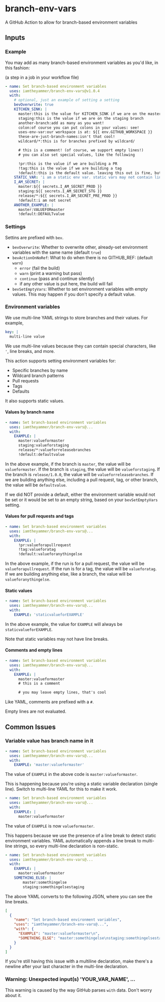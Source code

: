 # branch-env-vars

A GitHub Action to allow for branch-based environment variables

## Inputs

### Example

You may add as many branch-based environment variables as you'd like, in this fashion:

(a step in a job in your workflow file)

```yaml
- name: Set branch-based environment variables
  uses: iamtheyammer/branch-env-vars@v1.0.4
  with:
    # optional, just an example of setting a setting
    bevOverwrite: true
    KITCHEN_SINK: |
      master:this is the value for KITCHEN_SINK if we are on the master branch
      staging:this is the value if we are on the staging branch
      another-branch:add as many as you want!
      colon:of course you can put colons in your values: see!
      uses-env-var:our workspace is at: ${{ env.GITHUB_WORKSPACE }}
      these-are-just-branch-names:isn't that cool!
      wildcard/*:this is for branches prefixed by wildcard/

      # this is a comment! (of course, we support empty lines!)
      # you can also set special values, like the following

      !pr:this is the value if we are building a PR
      !tag:this is the value if we are building a tag
      !default:this is the default value. leaving this out is fine, but the variable might be empty. see bevSetEmptyVars.
    STATIC_VAR: 'i am a static env var. static vars may not contain line breaks.'
    I_AM_SECRET: |
      master:${{ secrets.I_AM_SECRET_PROD }}
      staging:${{ secrets.I_AM_SECRET_STG }}
      release/*:${{ secrets.I_AM_SECRET_PRE_PROD }}
      !default:i am not secret
    ANOTHER_EXAMPLE: |
      master:VALUEFORmaster
      !default:DEFAULTvalue
```

### Settings

Settins are prefixed with `bev`.

- `bevOverwrite`: Whether to overwrite other, already-set environment variables with the same name (default `true`)
- `bevActionOnNoRef`: What to do when there is no GITHUB_REF: (default `warn`)
  - `error` (fail the build)
  - `warn` (print a warning but pass)
  - `continue` (pass and continue silently)
  - if any other value is put here, the build will fail
- `bevSetEmptyVars`: Whether to set environment variables with empty values. This may happen if you don't specify a default value.

### Environment variables

We use multi-line YAML strings to store branches and their values. For example,

```yaml
key: |
  multi-line value
```

We use multi-line values because they can contain special characters, like `'`, line breaks, and more.

This action supports setting environment variables for:

- Specific branches by name
- Wildcard branch patterns
- Pull requests
- Tags
- Defaults

It also supports static values.

#### Values by branch name

```yaml
- name: Set branch-based environment variables
  uses: iamtheyammer/branch-env-vars@...
  with:
    EXAMPLE: |
      master:valueformaster
      staging:valueforstaging
      release/*:valueforreleasebranches
      !default:defaultvalue
```

In the above example, if the branch is `master`, the value will be `valueformaster`.
If the branch is `staging`, the value will be `valueforstaging`.
If the branch is `release/1.0.0`, the value will be `valueforreleasebranches`.
If we are building anything else, including a pull request, tag, or other branch, the value will be `defaultvalue`.

If we did NOT provide a default, either the environment variable would not be set or it would be set to an empty string, based on your `bevSetEmptyVars` setting.

#### Values for pull requests and tags

```yaml
- name: Set branch-based environment variables
  uses: iamtheyammer/branch-env-vars@...
  with:
    EXAMPLE: |
      !pr:valueforapullrequest
      !tag:valueforatag
      !default:valueforanythingelse
```

In the above example, if the run is for a pull request, the value will be `valueforapullrequest`.
If the run is for a tag, the value will be `valueforatag`.
If we are building anything else, like a branch, the value will be `valueforanythingelse`.

#### Static values

```yaml
- name: Set branch-based environment variables
  uses: iamtheyammer/branch-env-vars@...
  with:
    EXAMPLE: 'staticvalueforEXAMPLE'
```

In the above example, the value for `EXAMPLE` will always be `staticvalueforEXAMPLE`.

Note that static variables may not have line breaks.

#### Comments and empty lines

```yaml
- name: Set branch-based environment variables
  uses: iamtheyammer/branch-env-vars@...
  with:
    EXAMPLE: |
      master:valueformaster
      # this is a comment

      # you may leave empty lines, that's cool
```

Like YAML, comments are prefixed with a `#`.

Empty lines are not evaluated.

## Common Issues

### Variable value has branch name in it

```yaml
- name: Set branch-based environment variables
  uses: iamtheyammer/branch-env-vars@...
  with:
    EXAMPLE: 'master:valueformaster'
```

The value of `EXAMPLE` in the above code is `master:valueformaster`.

This is happening because you're using a static variable declaration (single line).
Switch to multi-line YAML for this to make it work.

```yaml
- name: Set branch-based environment variables
  uses: iamtheyammer/branch-env-vars@...
  with:
    EXAMPLE: |
      master:valueformaster
```

The value of `EXAMPLE` is now `valueformaster`.

This happens because we use the presence of a line break to detect static environment variables.
YAML automatically appends a line break to multi-line strings, so every multi-line declaration is non-static.

```yaml
- name: Set branch-based environment variables
  uses: iamtheyammer/branch-env-vars@...
  with:
    EXAMPLE: |
      master:valueformaster
    SOMETHING_ELSE: |
    	master:somethingelse
        staging:somethingelsestaging

```

The above YAML converts to the following JSON, where you can see the line breaks.

```json
[
  {
    "name": "Set branch-based environment variables",
    "uses": "iamtheyammer/branch-env-vars@...",
    "with": {
      "EXAMPLE": "master:valueformaster\n",
      "SOMETHING_ELSE": "master:somethingelse\nstaging:somethingelsestaging\n"
    }
  }
]
```

If you're still having this issue with a multiline declaration, make there's a newline after your last character in the multi-line declaration.

### Warning: Unexpected input(s) 'YOUR_VAR_NAME', ...

This warning is caused by the way GitHub parses `with` data. Don't worry about it.
